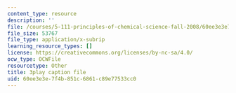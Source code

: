 ```yaml
---
content_type: resource
description: ''
file: /courses/5-111-principles-of-chemical-science-fall-2008/60ee3e3e7f4b851c6861c89e77533cc0_rGAcOfOZToA.srt
file_size: 53767
file_type: application/x-subrip
learning_resource_types: []
license: https://creativecommons.org/licenses/by-nc-sa/4.0/
ocw_type: OCWFile
resourcetype: Other
title: 3play caption file
uid: 60ee3e3e-7f4b-851c-6861-c89e77533cc0
---
```


